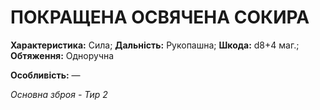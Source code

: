 ﻿# ПОКРАЩЕНА ОСВЯЧЕНА СОКИРА

**Характеристика:** Сила; **Дальність:** Рукопашна; **Шкода:** d8+4 маг.; **Обтяження:** Одноручна

**Особливість:** —

*Основна зброя - Тир 2*